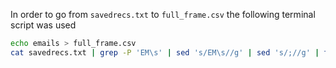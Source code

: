 In order to go from `savedrecs.txt` to `full_frame.csv` the following terminal script was used

```bash
echo emails > full_frame.csv
cat savedrecs.txt | grep -P 'EM\s' | sed 's/EM\s//g' | sed 's/;//g' | tr '[:upper:]' '[:lower:]' | sed 's/\s/\n/g' | sort | uniq >> full_frame.csv
```
